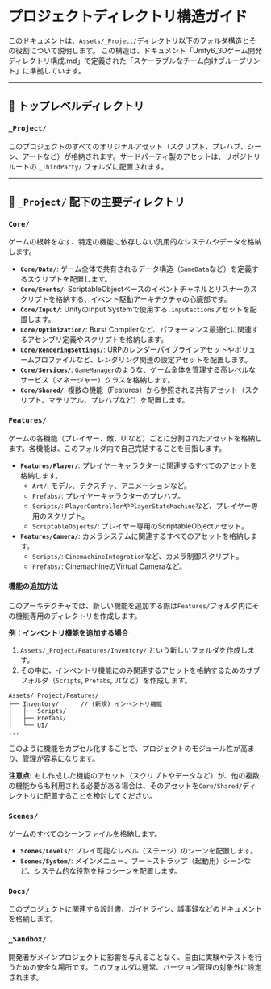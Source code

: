 # プロジェクトディレクトリ構造ガイド

このドキュメントは、`Assets/_Project/`ディレクトリ以下のフォルダ構造とその役割について説明します。
この構造は、ドキュメント「Unity6_3Dゲーム開発ディレクトリ構成.md」で定義された「スケーラブルなチーム向けブループリント」に準拠しています。

---

## 📂 トップレベルディレクトリ

### `_Project/`
このプロジェクトのすべてのオリジナルアセット（スクリプト、プレハブ、シーン、アートなど）が格納されます。サードパーティ製のアセットは、リポジトリルートの `_ThirdParty/` フォルダに配置されます。

---

## 📂 `_Project/` 配下の主要ディレクトリ

### `Core/`
ゲームの根幹をなす、特定の機能に依存しない汎用的なシステムやデータを格納します。

- **`Core/Data/`**: ゲーム全体で共有されるデータ構造（`GameData`など）を定義するスクリプトを配置します。
- **`Core/Events/`**: ScriptableObjectベースのイベントチャネルとリスナーのスクリプトを格納する、イベント駆動アーキテクチャの心臓部です。
- **`Core/Input/`**: UnityのInput Systemで使用する`.inputactions`アセットを配置します。
- **`Core/Optimization/`**: Burst Compilerなど、パフォーマンス最適化に関連するアセンブリ定義やスクリプトを格納します。
- **`Core/RenderingSettings/`**: URPのレンダーパイプラインアセットやボリュームプロファイルなど、レンダリング関連の設定アセットを配置します。
- **`Core/Services/`**: `GameManager`のような、ゲーム全体を管理する高レベルなサービス（マネージャー）クラスを格納します。
- **`Core/Shared/`**: 複数の機能（Features）から参照される共有アセット（スクリプト、マテリアル、プレハブなど）を配置します。

### `Features/`
ゲームの各機能（プレイヤー、敵、UIなど）ごとに分割されたアセットを格納します。各機能は、このフォルダ内で自己完結することを目指します。

- **`Features/Player/`**: プレイヤーキャラクターに関連するすべてのアセットを格納します。
  - `Art/`: モデル、テクスチャ、アニメーションなど。
  - `Prefabs/`: プレイヤーキャラクターのプレハブ。
  - `Scripts/`: `PlayerController`や`PlayerStateMachine`など、プレイヤー専用のスクリプト。
  - `ScriptableObjects/`: プレイヤー専用のScriptableObjectアセット。
- **`Features/Camera/`**: カメラシステムに関連するすべてのアセットを格納します。
  - `Scripts/`: `CinemachineIntegration`など、カメラ制御スクリプト。
  - `Prefabs/`: CinemachineのVirtual Cameraなど。

#### 機能の追加方法
このアーキテクチャでは、新しい機能を追加する際は`Features/`フォルダ内にその機能専用のディレクトリを作成します。

**例：インベントリ機能を追加する場合**

1. `Assets/_Project/Features/Inventory/` という新しいフォルダを作成します。
2. その中に、インベントリ機能にのみ関連するアセットを格納するためのサブフォルダ（`Scripts`, `Prefabs`, `UI`など）を作成します。

```
Assets/_Project/Features/
├── Inventory/      // (新規) インベントリ機能
│   ├── Scripts/
│   ├── Prefabs/
│   └── UI/
...
```

このように機能をカプセル化することで、プロジェクトのモジュール性が高まり、管理が容易になります。

**注意点:** もし作成した機能のアセット（スクリプトやデータなど）が、他の複数の機能からも利用される必要がある場合は、そのアセットを`Core/Shared/`ディレクトリに配置することを検討してください。

### `Scenes/`
ゲームのすべてのシーンファイルを格納します。

- **`Scenes/Levels/`**: プレイ可能なレベル（ステージ）のシーンを配置します。
- **`Scenes/System/`**: メインメニュー、ブートストラップ（起動用）シーンなど、システム的な役割を持つシーンを配置します。

### `Docs/`
このプロジェクトに関連する設計書、ガイドライン、議事録などのドキュメントを格納します。

### `_Sandbox/`
開発者がメインプロジェクトに影響を与えることなく、自由に実験やテストを行うための安全な場所です。このフォルダは通常、バージョン管理の対象外に設定されます。